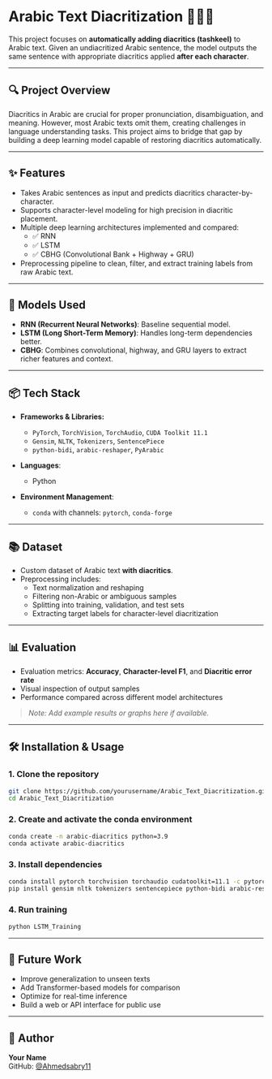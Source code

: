 # Arabic Text Diacritization 📝🇸🇦

This project focuses on **automatically adding diacritics (tashkeel)** to Arabic text. Given an undiacritized Arabic sentence, the model outputs the same sentence with appropriate diacritics applied **after each character**.

---

## 🔍 Project Overview

Diacritics in Arabic are crucial for proper pronunciation, disambiguation, and meaning. However, most Arabic texts omit them, creating challenges in language understanding tasks. This project aims to bridge that gap by building a deep learning model capable of restoring diacritics automatically.

---

## ✨ Features

- Takes Arabic sentences as input and predicts diacritics character-by-character.
- Supports character-level modeling for high precision in diacritic placement.
- Multiple deep learning architectures implemented and compared:
  - ✅ RNN
  - ✅ LSTM
  - ✅ CBHG (Convolutional Bank + Highway + GRU)
- Preprocessing pipeline to clean, filter, and extract training labels from raw Arabic text.

---

## 🧠 Models Used

- **RNN (Recurrent Neural Networks)**: Baseline sequential model.
- **LSTM (Long Short-Term Memory)**: Handles long-term dependencies better.
- **CBHG**: Combines convolutional, highway, and GRU layers to extract richer features and context.

---

## 📦 Tech Stack

- **Frameworks & Libraries:**
  - `PyTorch`, `TorchVision`, `TorchAudio`, `CUDA Toolkit 11.1`
  - `Gensim`, `NLTK`, `Tokenizers`, `SentencePiece`
  - `python-bidi`, `arabic-reshaper`, `PyArabic`

- **Languages**:
  - Python

- **Environment Management**:
  - `conda` with channels: `pytorch`, `conda-forge`

---

## 📚 Dataset

- Custom dataset of Arabic text **with diacritics**.
- Preprocessing includes:
  - Text normalization and reshaping
  - Filtering non-Arabic or ambiguous samples
  - Splitting into training, validation, and test sets
  - Extracting target labels for character-level diacritization

---


## 📊 Evaluation

- Evaluation metrics: **Accuracy**, **Character-level F1**, and **Diacritic error rate**
- Visual inspection of output samples
- Performance compared across different model architectures

> *Note: Add example results or graphs here if available.*

---

## 🛠️ Installation & Usage

### 1. Clone the repository

```bash
git clone https://github.com/yourusername/Arabic_Text_Diacritization.git
cd Arabic_Text_Diacritization
```

### 2. Create and activate the conda environment

```bash
conda create -n arabic-diacritics python=3.9
conda activate arabic-diacritics
```

### 3. Install dependencies

```bash
conda install pytorch torchvision torchaudio cudatoolkit=11.1 -c pytorch -c conda-forge
pip install gensim nltk tokenizers sentencepiece python-bidi arabic-reshaper PyArabic
```

### 4. Run training

```bash
python LSTM_Training
```


---

## 🚧 Future Work

- Improve generalization to unseen texts
- Add Transformer-based models for comparison
- Optimize for real-time inference
- Build a web or API interface for public use

---

## 👤 Author

**Your Name**  
GitHub: [@Ahmedsabry11](https://github.com/Ahmedsabry11)
